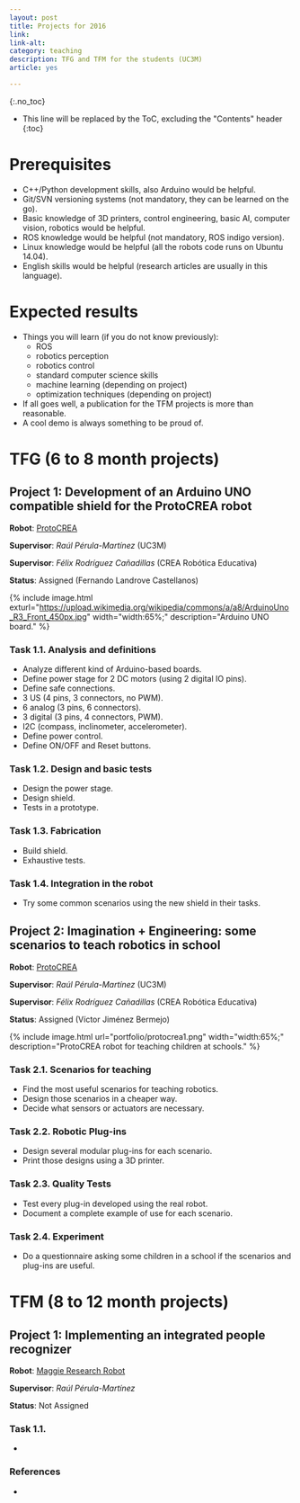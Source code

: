 ```yaml
---
layout: post
title: Projects for 2016
link: 
link-alt: 
category: teaching
description: TFG and TFM for the students (UC3M)
article: yes

---
```


{:.no_toc}

* This line will be replaced by the ToC, excluding the "Contents" header
{:toc}

# Prerequisites

 * C++/Python development skills, also Arduino would be helpful.
 * Git/SVN versioning systems (not mandatory, they can be learned on the go).
 * Basic knowledge of 3D printers, control engineering, basic AI, computer vision, robotics would be helpful.
 * ROS knowledge would be helpful (not mandatory, ROS indigo version).
 * Linux knowledge would be helpful (all the robots code runs on Ubuntu 14.04).
 * English skills would be helpful (research articles are usually in this language).

# Expected results

 * Things you will learn (if you do not know previously):
   * ROS
   * robotics perception
   * robotics control
   * standard computer science skills 
   * machine learning (depending on project)
   * optimization techniques (depending on project)
 * If all goes well, a publication for the TFM projects is more than reasonable.
 * A cool demo is always something to be proud of.


# TFG (6 to 8 month projects)

## Project 1: Development of an Arduino UNO compatible shield for the ProtoCREA robot

**Robot**: [ProtoCREA]()

**Supervisor**: *Raúl Pérula-Martínez* (UC3M)

**Supervisor**: *Félix Rodríguez Cañadillas* (CREA Robótica Educativa)

**Status**: Assigned (Fernando Landrove Castellanos)

{% include image.html exturl="https://upload.wikimedia.org/wikipedia/commons/a/a8/ArduinoUno_R3_Front_450px.jpg" width="width:65%;"  description="Arduino UNO board." %}

### Task 1.1. Analysis and definitions

 * Analyze different kind of Arduino-based boards.
 * Define power stage for 2 DC motors (using 2 digital IO pins).
 * Define safe connections.
  * 3 US (4 pins, 3 connectors, no PWM).
  * 6 analog (3 pins, 6 connectors).
  * 3 digital (3 pins, 4 connectors, PWM).
  * I2C (compass, inclinometer, accelerometer).
 * Define power control.
 * Define ON/OFF and Reset buttons.
 
### Task 1.2. Design and basic tests

 * Design the power stage.
 * Design shield.
 * Tests in a prototype.

### Task 1.3. Fabrication

 * Build shield.
 * Exhaustive tests.
 
### Task 1.4. Integration in the robot

 * Try some common scenarios using the new shield in their tasks.


## Project 2: Imagination + Engineering: some scenarios to teach robotics in school

**Robot**: [ProtoCREA]()

**Supervisor**: *Raúl Pérula-Martínez* (UC3M)

**Supervisor**: *Félix Rodríguez Cañadillas* (CREA Robótica Educativa)

**Status**: Assigned (Víctor Jiménez Bermejo)

{% include image.html url="portfolio/protocrea1.png" width="width:65%;"  description="ProtoCREA robot for teaching children at schools." %}

### Task 2.1. Scenarios for teaching

 * Find the most useful scenarios for teaching robotics.
 * Design those scenarios in a cheaper way.
 * Decide what sensors or actuators are necessary.
 
### Task 2.2. Robotic Plug-ins

 * Design several modular plug-ins for each scenario.
 * Print those designs using a 3D printer.

### Task 2.3. Quality Tests

 * Test every plug-in developed using the real robot.
 * Document a complete example of use for each scenario.
 
### Task 2.4. Experiment

 * Do a questionnaire asking some children in a school if the scenarios and plug-ins are useful.


# TFM (8 to 12 month projects)

## Project 1: Implementing an integrated people recognizer

**Robot**: [Maggie Research Robot](http://wiki.ros.org/Robots/Maggie)

**Supervisor**: *Raúl Pérula-Martínez*

**Status**: Not Assigned



### Task 1.1. 

 * 

### References

 * 
